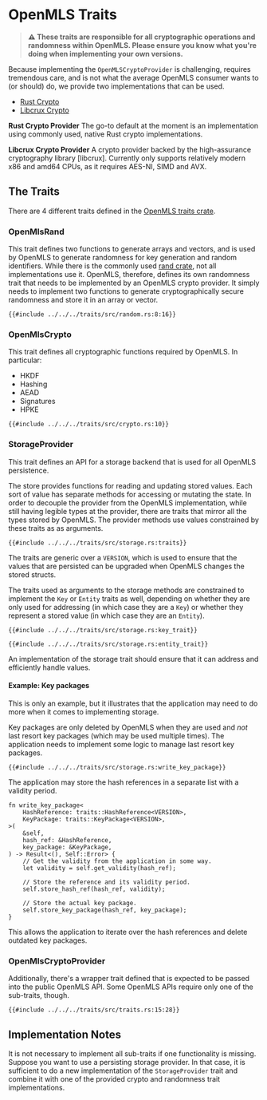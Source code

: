 # OpenMLS Traits

> **⚠️ These traits are responsible for all cryptographic operations and randomness
> within OpenMLS.
> Please ensure you know what you're doing when implementing your own versions.**

Because implementing the `OpenMLSCryptoProvider` is challenging, requires
tremendous care, and is not what the average OpenMLS consumer wants to (or should)
do, we provide two implementations that can be used.

- [Rust Crypto]
- [Libcrux Crypto]

**Rust Crypto Provider**
The go-to default at the moment is an implementation using commonly used, native
Rust crypto implementations.

**Libcrux Crypto Provider**
A crypto provider backed by the high-assurance cryptography library [libcrux].
Currently only supports relatively modern x86 and amd64 CPUs, as it requires
AES-NI, SIMD and AVX.

## The Traits

There are 4 different traits defined in the [OpenMLS traits crate].

### OpenMlsRand

This trait defines two functions to generate arrays and vectors, and is used by
OpenMLS to generate randomness for key generation and random identifiers.
While there is the commonly used [rand crate], not all implementations use it.
OpenMLS, therefore, defines its own randomness trait that needs to be implemented
by an OpenMLS crypto provider.
It simply needs to implement two functions to generate cryptographically secure
randomness and store it in an array or vector.

```rust,no_run,noplayground
{{#include ../../../traits/src/random.rs:8:16}}
```

### OpenMlsCrypto

This trait defines all cryptographic functions required by OpenMLS. In particular:

- HKDF
- Hashing
- AEAD
- Signatures
- HPKE

```rust,no_run,noplayground
{{#include ../../../traits/src/crypto.rs:10}}
```

### StorageProvider

This trait defines an API for a storage backend that is used for all OpenMLS
persistence.

The store provides functions for reading and updating stored values.
Each sort of value has separate methods for accessing or mutating the state.
In order to decouple the provider from the OpenMLS implementation, while still
having legible types at the provider, there are traits that mirror all the types
stored by OpenMLS. The provider methods use values constrained by these traits as
as arguments.

```rust,no_run,noplayground
{{#include ../../../traits/src/storage.rs:traits}}
```

The traits are generic over a `VERSION`, which is used to ensure that the values
that are persisted can be upgraded when OpenMLS changes the stored structs.

The traits used as arguments to the storage methods are constrained to implement
the `Key` or `Entity` traits as well, depending on whether they are only used for
addressing (in which case they are a `Key`) or whether they represent a stored
value (in which case they are an `Entity`).

```rust,no_run,noplayground
{{#include ../../../traits/src/storage.rs:key_trait}}
```

```rust,no_run,noplayground
{{#include ../../../traits/src/storage.rs:entity_trait}}
```

An implementation of the storage trait should ensure that it can address and
efficiently handle values.

#### Example: Key packages

This is only an example, but it illustrates that the application may need to do more
when it comes to implementing storage.

Key packages are only deleted by OpenMLS when they are used and _not_ last resort
key packages (which may be used multiple times).
The application needs to implement some logic to manage last resort key packages.

```rust,no_run,noplayground
{{#include ../../../traits/src/storage.rs:write_key_package}}
```

The application may store the hash references in a separate list with a validity
period.

```rust,ro_run,noplayground
fn write_key_package<
    HashReference: traits::HashReference<VERSION>,
    KeyPackage: traits::KeyPackage<VERSION>,
>(
    &self,
    hash_ref: &HashReference,
    key_package: &KeyPackage,
) -> Result<(), Self::Error> {
    // Get the validity from the application in some way.
    let validity = self.get_validity(hash_ref);

    // Store the reference and its validity period.
    self.store_hash_ref(hash_ref, validity);

    // Store the actual key package.
    self.store_key_package(hash_ref, key_package);
}
```

This allows the application to iterate over the hash references and delete outdated
key packages.

### OpenMlsCryptoProvider

Additionally, there's a wrapper trait defined that is expected to be passed into
the public OpenMLS API.
Some OpenMLS APIs require only one of the sub-traits, though.

```rust,no_run,noplayground
{{#include ../../../traits/src/traits.rs:15:28}}
```

## Implementation Notes

It is not necessary to implement all sub-traits if one functionality is missing.
Suppose you want to use a persisting storage provider. In that case, it is
sufficient to do a new implementation of the `StorageProvider` trait and
combine it with one of the provided crypto and randomness trait implementations.

[rust crypto]: https://crates.io/crates/openmls_rust_crypto
[libcrux crypto]: https://crates.io/crates/openmls_libcrux_crypto
[openmls traits crate]: https://crates.io/crates/openmls_traits
[rand crate]: https://crates.io/crates/rand
